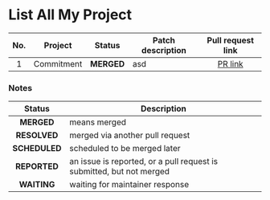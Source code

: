 # List All My Project

| No. | Project | Status | Patch description | Pull request link |
| :-: | ------- | :----: | ----------- | :--: |
| 1 | Commitment | **MERGED** | asd | [PR link](https://faisalaffan.com) |

### Notes

| Status | Description |
| :----: | ----------- |
| **MERGED** | means merged |
| **RESOLVED** | merged via another pull request |
| **SCHEDULED** | scheduled to be merged later |
| **REPORTED** | an issue is reported, or a pull request is submitted, but not merged |
| **WAITING** | waiting for maintainer response |
